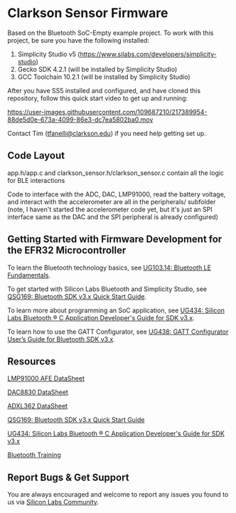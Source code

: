 # Clarkson Sensor Firmware

Based on the Bluetooth SoC-Empty example project. To work with this project, be sure you have the following installed:

1) Simplicity Studio v5 (https://www.silabs.com/developers/simplicity-studio)
2) Gecko SDK 4.2.1 (will be installed by Simplicity Studio)
3) GCC Toolchain 10.2.1 (will be installed by Simplicity Studio)

After you have SS5 installed and configured, and have cloned this repository, follow this quick start video to get up and running:

https://user-images.githubusercontent.com/109687210/217389954-88de5d0e-673a-4099-86e3-dc7ea5802ba0.mov

Contact Tim (tfanelli@clarkson.edu) if you need help getting set up. 

## Code Layout
app.h/app.c and clarkson_sensor.h/clarkson_sensor.c contain all the logic for BLE interactions

Code to interface with the ADC, DAC, LMP91000, read the battery voltage, and interact with the accelerometer are all in the peripherals/ subfolder (note, I haven't started the accelerometer code yet, but it's just an SPI interface same as the DAC and the SPI peripheral is already configured)

## Getting Started with Firmware Development for the EFR32 Microcontroller

To learn the Bluetooth technology basics, see [UG103.14: Bluetooth LE Fundamentals](https://www.silabs.com/documents/public/user-guides/ug103-14-fundamentals-ble.pdf).

To get started with Silicon Labs Bluetooth and Simplicity Studio, see [QSG169: Bluetooth SDK v3.x Quick Start Guide](https://www.silabs.com/documents/public/quick-start-guides/qsg169-bluetooth-sdk-v3x-quick-start-guide.pdf).

To learn more about programming an SoC application, see [UG434: Silicon Labs Bluetooth ® C Application Developer's Guide for SDK v3.x](https://www.silabs.com/documents/public/user-guides/ug434-bluetooth-c-soc-dev-guide-sdk-v3x.pdf).

To learn how to use the GATT Configurator, see [UG438: GATT Configurator User’s Guide for Bluetooth SDK v3.x](https://www.silabs.com/documents/public/user-guides/ug438-gatt-configurator-users-guide-sdk-v3x.pdf).

## Resources

[LMP91000 AFE DataSheet](https://www.ti.com/lit/ds/symlink/lmp91000.pdf)

[DAC8830 DataSheet](https://www.ti.com/lit/ds/symlink/dac8830.pdf)

[ADXL362 DataSheet](https://www.analog.com/media/en/technical-documentation/data-sheets/ADXL362.pdf)

[QSG169: Bluetooth SDK v3.x Quick Start Guide](https://www.silabs.com/documents/public/quick-start-guides/qsg169-bluetooth-sdk-v3x-quick-start-guide.pdf)

[UG434: Silicon Labs Bluetooth ® C Application Developer's Guide for SDK v3.x](https://www.silabs.com/documents/public/user-guides/ug434-bluetooth-c-soc-dev-guide-sdk-v3x.pdf)

[Bluetooth Training](https://www.silabs.com/support/training/bluetooth)

## Report Bugs & Get Support

You are always encouraged and welcome to report any issues you found to us via [Silicon Labs Community](https://www.silabs.com/community).




